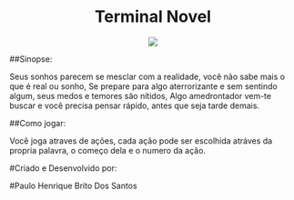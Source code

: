 <div align="center">
    <h1>
        Terminal Novel
    </h1>
    <p>
        <img src="https://img.shields.io/badge/terminal novel%20progress-yellow">
    </p>
</div>

##Sinopse:

Seus sonhos parecem se mesclar com a realidade, você não sabe mais o que é real ou sonho,
Se prepare para algo aterrorizante e sem sentindo algum, seus medos e temores são nítidos,
Algo amedrontador vem-te buscar e você precisa pensar rápido, antes que seja tarde demais.

##Como jogar:

Você joga atraves de ações, cada ação pode ser escolhida atráves da propria palavra, o começo
dela e o numero da ação.

<p>
#Criado e Desenvolvido por: 

#Paulo Henrique Brito Dos Santos
</p>

